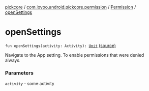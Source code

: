 [pickcore](../../index.md) / [com.lovoo.android.pickcore.permission](../index.md) / [Permission](index.md) / [openSettings](./open-settings.md)

# openSettings

`fun openSettings(activity: Activity): `[`Unit`](https://kotlinlang.org/api/latest/jvm/stdlib/kotlin/-unit/index.html) [(source)](https://github.com/lovoo/android-pickpic/blob/master/pickcore/pickcore/src/main/kotlin/com/lovoo/android/pickcore/permission/Permission.kt#L106)

Navigate to the App setting. To enable permissions that were denied always.

### Parameters

`activity` - some activity